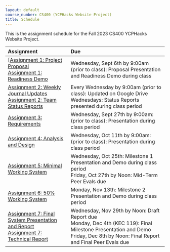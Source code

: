 ```yaml
---
layout: default
course_number: CS400 (YCPHacks Website Project)
title: Schedule
---
```


This is the assignment schedule for the Fall 2023 CS400 YCPHacks Website Project. 

**Assignment** | **Due**
:--------------|:---------
[[Assignment 1: Project Proposal](../../assign/assign01.html)<br>[Assignment 1: Readiness Demo](../../assign/assign01.html)  | Wednesday, Sept 6th by 9:00am (prior to class): Proposal Presentation and Readiness Demo during class
[Assignment 2: Weekly Journal Updates](../../assign/assign02.html)<br>[Assignment 2: Team Status Reports](../../assign/assign02.html) | Every Wednesday by 9:00am (prior to class): Updated on Google Drive<br> Wednesdays: Status Reports presented during class period
[Assignment 3: Requirements](../../assign/assign03.html)                   | Wednesday, Sept 27th by 9:00am: (prior to class): Presentation during class period
[Assignment 4: Analysis and Design](../../assign/assign04.html)            | Wednesday, Oct 11th by 9:00am: (prior to class): Presentation during class period
[Assignment 5: Minimal Working System](../../assign/assign05.html)         | Wednesday, Oct 25th: Milestone 1 Presentation and Demo during class period<br>Friday, Oct 27th by Noon: Mid-Term Peer Evals due
[Assignment 6: 50% Working System](../../assign/assign06.html)             | Monday, Nov 13th: Milestone 2 Presentation and Demo during class period
[Assignment 7: Final System Presentation and Report](../../assign/assign07.html)<br>[Assignment 7: Technical Report](../../assign/finalreport.html) | Wednesday, Nov 29th by Noon: Draft Report due<br>Monday, Dec 4th (KEC 119): Final Milestone Presentation and Demo<br>Friday, Dec 8th by Noon: Final Report and Final Peer Evals due